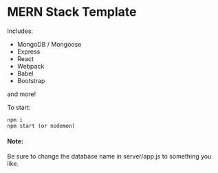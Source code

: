 # MERN Stack Template

Includes:

* MongoDB / Mongoose
* Express
* React
* Webpack
* Babel
* Bootstrap

and more!

To start:
```
npm i
npm start (or nodemon)
```

#### Note:

Be sure to change the database name in server/app.js to something you like.

